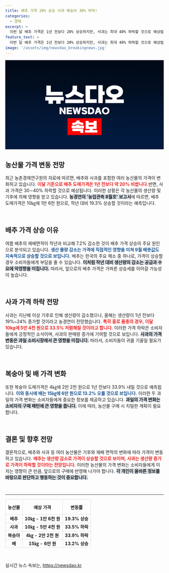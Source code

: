 ```yaml
---
title: 배추 가격 20% 상승 사과·복숭아 30% 하락!
categories:
  - 경제
excerpt: >
  이번 달 배추 가격은 1년 전보다 20% 상승하지만, 사과는 최대 40% 하락할 것으로 예상됩니다. 여름철 채소 가격의 변화와 다양한 과일의 가격 전망, 놓치지 마세요!
feature_text: >
  이번 달 배추 가격은 1년 전보다 20% 상승하지만, 사과는 최대 40% 하락할 것으로 예상됩니다. 여름철 채소 가격의 변화와 다양한 과일의 가격 전망, 놓치지 마세요!
image: '/assets/img/newsdao_breakingnews.jpg'
---
```


<p><img src="/assets/img/newsdao_breakingnews.jpg" alt="implanttips 속보" /></p>

<h2 data-ke-size="size26">농산물 가격 변동 전망</h2>

<p data-ke-size="size16">최근 농촌경제연구원의 자료에 따르면, 배추와 사과를 포함한 여러 농산물의 가격이 변화하고 있습니다. <b><span style="color: #ee2323;">이달 기준으로 배추 도매가격은 1년 전보다 약 20% 비쌉니다.</span></b>반면, 사과 가격은 30∼40% 하락할 것으로 예상됩니다. 이러한 상황은 각 농산물의 생산량 및 기후에 의해 영향을 받고 있습니다. <b><span style="background-color: #21538527;">농경연의 '농업관측 8월호' 보고서</span></b>에 따르면, 배추 도매가격은 10㎏에 1만 6천 원으로, 작년 대비 19.3% 상승할 것이라는 예측입니다.</p>

<p data-ke-size="size16">&nbsp;</p>

<h2 data-ke-size="size26">배추 가격 상승 이유</h2>

<p data-ke-size="size16">여름 배추의 재배면적이 작년과 비교해 7.2% 감소한 것이 배추 가격 상승의 주요 원인으로 분석되고 있습니다. <b><span style="color: #1a5490;">생산 물량 감소는 가격에 직접적인 영향을 미쳐 9월 배춧값도 지속적으로 상승할 것으로 보입니다.</span></b> 배추는 한국의 주요 채소 중 하나로, 가격이 상승할 경우 소비자들에게 부담을 줄 수 있습니다. <b><span style="background-color: #21538527;">이처럼 작년 대비 생산량의 감소는 공급과 수요에 악영향을 미칩니다.</span></b> 따라서, 앞으로의 배추 가격은 가파른 상승세를 이어갈 가능성이 높습니다.</p>

<p data-ke-size="size16">&nbsp;</p>

<h2 data-ke-size="size26">사과 가격 하락 전망</h2>

<p data-ke-size="size16">사과는 지난해 이상 기후로 인해 생산량이 감소했으나, 올해는 생산량이 1년 전보다 19%~24% 증가할 것이라고 농경연이 전망했습니다. <b><span style="color: #ee2323;">특히 홍로 품종의 경우, 이달 10kg에 5만 4천 원으로 33.5% 저렴해질 것이라고 합니다.</span></b> 이러한 가격 하락은 소비자들에게 긍정적인 소식이며, 사과의 판매량 증가에 기여할 것으로 보입니다. <b><span style="background-color: #21538527;">사과의 가격 변동은 과일 소비시장에서 큰 영향을 미칩니다.</span></b> 따라서, 소비자들이 귀를 기울일 필요가 있습니다.</p>

<p data-ke-size="size16">&nbsp;</p>

<h2 data-ke-size="size26">복숭아 및 배 가격 변화</h2>

<p data-ke-size="size16">또한 복숭아 도매가격은 4㎏에 2만 2천 원으로 1년 전보다 33.9% 내릴 것으로 예측됩니다. <b><span style="color: #1a5490;">이와 동시에 배는 15㎏에 6만 원으로 13.2% 오를 것으로 보입니다.</span></b> 이러한 두 과일의 가격 변화는 소비자들에게 중요한 정보를 제공하고 있습니다. <b><span style="background-color: #21538527;">과일의 가격 변화는 소비자의 구매 패턴에 큰 영향을 줍니다.</span></b> 이에 따라, 농산물 구매 시 치밀한 계획이 필요합니다.</p>

<p data-ke-size="size16">&nbsp;</p>

<h2 data-ke-size="size26">결론 및 향후 전망</h2>

<p data-ke-size="size16">결론적으로, 배추와 사과 등 여러 농산물은 기후와 재배 면적의 변화에 따라 가격이 변동하고 있습니다. <b><span style="color: #ee2323;">배추는 생산량 감소로 가격이 상승할 것으로 보이며, 사과는 생산량 증가로 가격이 하락할 것이라는 전망입니다.</span></b> 이러한 농산물의 가격 변화는 소비자들에게 미치는 영향이 큰 만큼, 앞으로의 구매에 반영해 나가야 합니다. <b><span style="background-color: #21538527;">각 개인이 올바른 정보를 바탕으로 판단하고 행동하는 것이 중요합니다.</span></b></p>

<p data-ke-size="size16">&nbsp;</p>

<hr>

<table style="width: 100%; border-collapse: collapse;">
    <tr>
        <th style="border: 1px solid #ddd; text-align: center; height: 40px;"><b>농산물</b></th>
        <th style="border: 1px solid #ddd; text-align: center;"><b>예상 가격</b></th>
        <th style="border: 1px solid #ddd; text-align: center;"><b>변동률</b></th>
    </tr>
    <tr>
        <td style="border: 1px solid #ddd; text-align: center; height: 17px;"><b>배추</b></td>
        <td style="border: 1px solid #ddd; text-align: center; height: 17px;"><b>10㎏ - 1만 6천 원</b></td>
        <td style="border: 1px solid #ddd; text-align: center; height: 17px;"><b>19.3% 상승</b></td>
    </tr>
    <tr>
        <td style="border: 1px solid #ddd; text-align: center; height: 17px;"><b>사과</b></td>
        <td style="border: 1px solid #ddd; text-align: center; height: 17px;"><b>10㎏ - 5만 4천 원</b></td>
        <td style="border: 1px solid #ddd; text-align: center; height: 17px;"><b>33.5% 하락</b></td>
    </tr>
    <tr>
        <td style="border: 1px solid #ddd; text-align: center; height: 17px;"><b>복숭아</b></td>
        <td style="border: 1px solid #ddd; text-align: center; height: 17px;"><b>4㎏ - 2만 2천 원</b></td>
        <td style="border: 1px solid #ddd; text-align: center; height: 17px;"><b>33.9% 하락</b></td>
    </tr>
    <tr>
        <td style="border: 1px solid #ddd; text-align: center; height: 17px;"><b>배</b></td>
        <td style="border: 1px solid #ddd; text-align: center; height: 17px;"><b>15㎏ - 6만 원</b></td>
        <td style="border: 1px solid #ddd; text-align: center; height: 17px;"><b>13.2% 상승</b></td>
    </tr>
</table>

<p data-ke-size="size16">&nbsp;</p>
실시간 뉴스 속보는, <a href="https://newsdao.kr" rel="dofollow">https://newsdao.kr</a>


